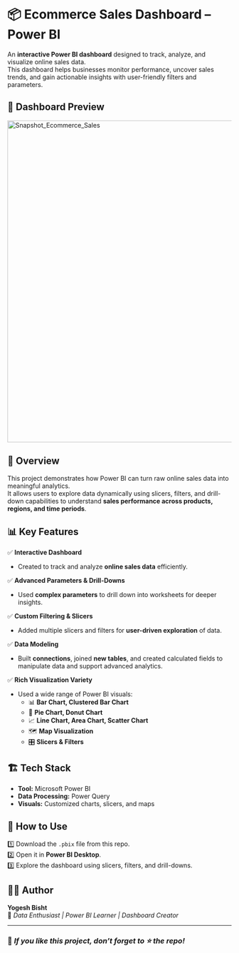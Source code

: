 # 📦 Ecommerce Sales Dashboard – Power BI  

An **interactive Power BI dashboard** designed to track, analyze, and visualize online sales data.  
This dashboard helps businesses monitor performance, uncover sales trends, and gain actionable insights with user-friendly filters and parameters.

## 📸 Dashboard Preview
<img width="1283" height="722" alt="Snapshot_Ecommerce_Sales" src="https://github.com/user-attachments/assets/74f1d1c3-9634-445f-97a1-fbffac2a736d" />

## 📌 Overview
This project demonstrates how Power BI can turn raw online sales data into meaningful analytics.  
It allows users to explore data dynamically using slicers, filters, and drill-down capabilities to understand **sales performance across products, regions, and time periods**.

## 📊 Key Features

✅ **Interactive Dashboard**
- Created to track and analyze **online sales data** efficiently.  

✅ **Advanced Parameters & Drill-Downs**
- Used **complex parameters** to drill down into worksheets for deeper insights.  

✅ **Custom Filtering & Slicers**
- Added multiple slicers and filters for **user-driven exploration** of data.  

✅ **Data Modeling**
- Built **connections**, joined **new tables**, and created calculated fields to manipulate data and support advanced analytics.  

✅ **Rich Visualization Variety**
- Used a wide range of Power BI visuals:  
  - 📊 **Bar Chart, Clustered Bar Chart**  
  - 🥧 **Pie Chart, Donut Chart**  
  - 📈 **Line Chart, Area Chart, Scatter Chart**  
  - 🗺️ **Map Visualization**  
  - 🎛️ **Slicers & Filters**
    
## 🏗️ Tech Stack

- **Tool:** Microsoft Power BI  
- **Data Processing:** Power Query  
- **Visuals:** Customized charts, slicers, and maps  

## 🚀 How to Use

1️⃣ Download the `.pbix` file from this repo.  
2️⃣ Open it in **Power BI Desktop**.  
3️⃣ Explore the dashboard using slicers, filters, and drill-downs.  

## 👨‍💻 Author

**Yogesh Bisht**  
📌 *Data Enthusiast | Power BI Learner | Dashboard Creator*

---

### 🌟 *If you like this project, don’t forget to ⭐ the repo!*



